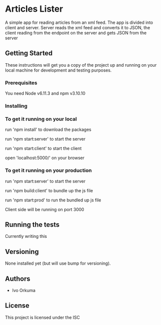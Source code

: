 # Articles Lister

A simple app for reading articles from an xml feed. The app is divided into client and server. Server reads the xml feed and converts it to JSON, the client reading from the endpoint on the server and gets JSON from the server

## Getting Started

These instructions will get you a copy of the project up and running on your local machine for development and testing purposes.

### Prerequisites

You need Node v6.11.3 and npm v3.10.10

### Installing

### To get it running on your local

run 'npm install' to download the packages

run 'npm start:server' to start the server

run 'npm start:client' to start the client

open 'localhost:5000/' on your browser

### To get it running on your production

run 'npm start:server' to start the server

run 'npm build:client' to bundle up the js file

run 'npm start:prod' to run the bundled up js file

Client side will be running on port 3000

## Running the tests

Currently writing this


## Versioning

None installed yet (but will use bump for versioning).

## Authors

* Ivo Orkuma

## License

This project is licensed under the ISC
